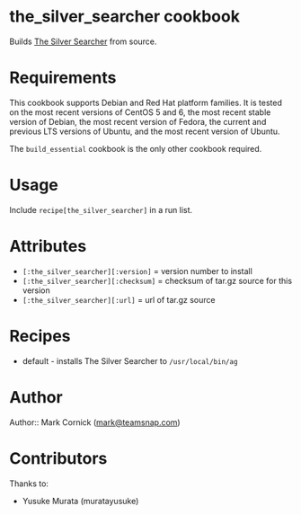 # the_silver_searcher cookbook

Builds [The Silver Searcher](https://github.com/ggreer/the_silver_searcher)
from source.

# Requirements

This cookbook supports Debian and Red Hat platform families. It is
tested on the most recent versions of CentOS 5 and 6, the most recent
stable version of Debian, the most recent version of Fedora, the current
and previous LTS versions of Ubuntu, and the most recent version of
Ubuntu.

The `build_essential` cookbook is the only other cookbook required.

# Usage

Include `recipe[the_silver_searcher]` in a run list.

# Attributes

* `[:the_silver_searcher][:version]` = version number to install
* `[:the_silver_searcher][:checksum]` = checksum of tar.gz source for this version
* `[:the_silver_searcher][:url]` = url of tar.gz source

# Recipes

* default - installs The Silver Searcher to `/usr/local/bin/ag`

# Author

Author:: Mark Cornick (<mark@teamsnap.com>)

# Contributors

Thanks to:

* Yusuke Murata (muratayusuke)
